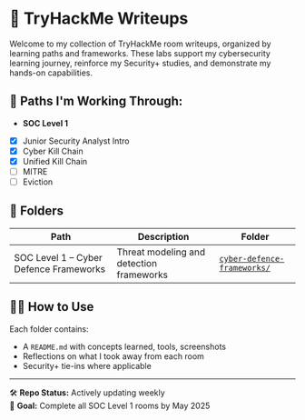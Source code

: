 # 🧪 TryHackMe Writeups

Welcome to my collection of TryHackMe room writeups, organized by learning paths and frameworks. These labs support my cybersecurity learning journey, reinforce my Security+ studies, and demonstrate my hands-on capabilities.

## 🧭 Paths I'm Working Through:
- **SOC Level 1**
- [x] Junior Security Analyst Intro
- [x] Cyber Kill Chain
- [x] Unified Kill Chain
- [ ] MITRE
- [ ] Eviction

## 📂 Folders

| Path                                | Description                               | Folder                                |
|-------------------------------------|-------------------------------------------|----------------------------------------|
| SOC Level 1 – Cyber Defence Frameworks | Threat modeling and detection frameworks | [`cyber-defence-frameworks/`](./cyber-defence-frameworks) |

## 🧑‍💻 How to Use
Each folder contains:
- A `README.md` with concepts learned, tools, screenshots
- Reflections on what I took away from each room
- Security+ tie-ins where applicable

---

🛠️ **Repo Status:** Actively updating weekly  
🎯 **Goal:** Complete all SOC Level 1 rooms by May 2025
